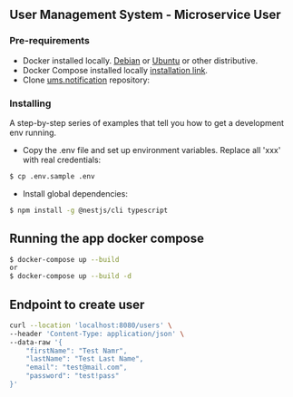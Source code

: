 ## User Management System - Microservice User
### Pre-requirements

- Docker installed locally. [Debian](https://docs.docker.com/engine/install/debian/)
  or [Ubuntu](https://docs.docker.com/engine/install/ubuntu/) or other distributive.
- Docker Compose installed locally [installation link](https://docs.docker.com/compose/install/).
- Clone [ums.notification](https://github.com/yuliia1024/ums.notification) repository:

### Installing

A step-by-step series of examples that tell you how to get a development env running.

- Copy the .env file and set up environment variables. Replace all 'xxx' with real credentials:

```bash
$ cp .env.sample .env
```

- Install global dependencies:

```bash
$ npm install -g @nestjs/cli typescript
```

## Running the app docker compose

```bash
$ docker-compose up --build 
or 
$ docker-compose up --build -d
```

## Endpoint to create user
```bash
curl --location 'localhost:8080/users' \
--header 'Content-Type: application/json' \
--data-raw '{
    "firstName": "Test Namr",
    "lastName": "Test Last Name",
    "email": "test@mail.com",
    "password": "test!pass"
}'
```
